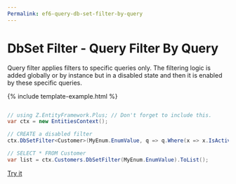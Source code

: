 ```yaml
---
Permalink: ef6-query-db-set-filter-by-query
---
```


# DbSet Filter - Query Filter By Query

Query filter applies filters to specific queries only. The filtering logic is added globally or by instance but in a disabled state and then it is enabled by these specific queries.

{% include template-example.html %} 
```csharp

// using Z.EntityFramework.Plus; // Don't forget to include this.
var ctx = new EntitiesContext();

// CREATE a disabled filter
ctx.DbSetFilter<Customer>(MyEnum.EnumValue, q => q.Where(x => x.IsActive), false);

// SELECT * FROM Customer
var list = ctx.Customers.DbSetFilter(MyEnum.EnumValue).ToList();

```
[Try it](https://dotnetfiddle.net/XmtVWN)
